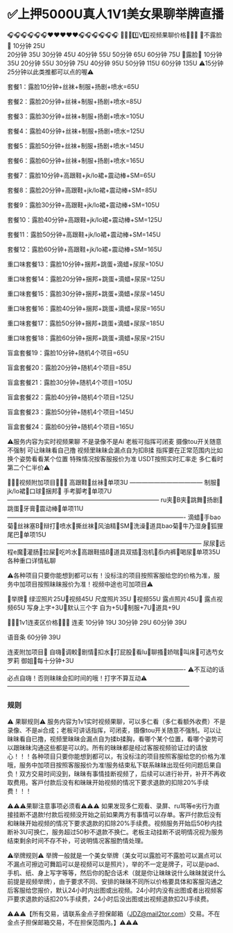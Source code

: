 # ✅上押5000U真人1V1美女果聊举牌直播

🎧🎧🎧🎧🎧🎧❤️❤️❤️❤️❤️🎧🎧🎧🎧🎧🎧
🥰🥰🥰1️⃣V1️⃣视频果聊价格🥰🥰🥰
🍬不露脸🍬
10分钟 25U  
20分钟 35U
30分钟 45U
40分钟 55U
50分钟 65U
60分钟 75U
🍬露脸🍬
10分钟 35U
20分钟 55U
30分钟 75U
40分钟 95U
50分钟 115U
60分钟 135U
⚠️15分钟25分钟以此类推都可以点的喔⚠️

套餐1：露脸10分钟+丝袜+制服+扬剧+喷水=65U

套餐2：露脸20分钟+丝袜+制服+扬剧+喷水=85U

套餐3：露脸30分钟+丝袜+制服+扬剧+喷水=105U

套餐4：露脸40分钟+丝袜+制服+扬剧+喷水=125U

套餐5：露脸50分钟+丝袜+制服+扬剧+喷水=145U

套餐6：露脸60分钟+丝袜+制服+扬剧+喷水=165U

套餐7：露脸10分钟+高跟鞋+jk/lo裙+震动棒+SM=65U

套餐8：露脸20分钟+高跟鞋+jk/lo裙+震动棒+SM=85U

套餐9：露脸30分钟+高跟鞋+jk/lo裙+震动棒+SM=105U

套餐10：露脸40分钟+高跟鞋+jk/lo裙+震动棒+SM=125U

套餐11：露脸50分钟+高跟鞋+jk/lo裙+震动棒+SM=145U

套餐12：露脸60分钟+高跟鞋+jk/lo裙+震动棒+SM=165U

重口味套餐13：露脸10分钟+捆邦+跳蛋+滴蜡+尿尿=105U

重口味套餐14：露脸20分钟+捆邦+跳蛋+滴蜡+尿尿=125U

重口味套餐15：露脸30分钟+捆邦+跳蛋+滴蜡+尿尿=145U

重口味套餐16：露脸40分钟+捆邦+跳蛋+滴蜡+尿尿=165U

重口味套餐17：露脸50分钟+捆邦+跳蛋+滴蜡+尿尿=185U

重口味套餐18：露脸60分钟+捆邦+跳蛋+滴蜡+尿尿=215U

盲盒套餐19：露脸10分钟+随机4个项目=65U

盲盒套餐20：露脸20分钟+随机4个项目=85U

盲盒套餐21：露脸30分钟+随机4个项目=105U

盲盒套餐22：露脸40分钟+随机4个项目=125U

盲盒套餐23：露脸50分钟+随机4个项目=145U

盲盒套餐24：露脸60分钟+随机4个项目=165U

⚠️服务内容为实时视频果聊 不是录像不是Ai 老板可指挥可闭麦 摄像tou开关随意不强制 可让昧昧看自己撸 视频里昧昧会漏点自为扣B揉 指挥要在正常范围内比如换个姿势看看某个位置  特殊情况按客服报价为准 USDT按照实时汇率走 多仁看时第二个仁半价⚠️

🥰🥰🥰视频附加项目🥰🥰🥰
高跟鞋🍬丝袜🍬单项3U
————————————
制服🍬 jk/lo裙🍬口球🍬捆邦🍬 手考脚考🍬单项7U
—————————————————————————
ru夹🍬B夹🍬跳舞🍬扬剧🍬跳蛋🍬牙膏🍬震动棒🍬单项11U
—————————————————————————————-
滴蜡🍬手bao菊🍬丝袜塞B🍬辩打🍬喷水🍬撕丝袜🍬风油精🍬SM🍬洗澡🍬道具bao菊🍬牛乃湿身🍬狐狸尾巴🍬单项15U
————————————————————————————————
尿尿🍬远程e魔🍬灌肠🍬拉屎🍬吃吟水🍬高跟鞋插B🍬道具双插🍬泡机🍬忝内裤🍬喝尿🍬单项35U 各种重口详情私聊

⚠️各种项目只要你能想到都可以有！没标注的项目按照客服给您的价格为准，服务中加项目按照昧昧报价为准！视频中途也可加项目⚠️

🍬举牌🍬
绿涩照片25U🍬视频45U
尺度照片35U 🍬视频55U
露点照片45U🍬 露点视频65U
写身上字+3U🍬默认三个字
自为+5U🍬制服+7U🍬道具+9U

🥰🥰🥰1v1连麦区价格🥰🥰🥰
连麦 10分钟  19U
         30分钟  29U
         60分钟  39U

语音条 60分钟 39U

连麦附加项目🍬
自嗨🍬调較🍬剧情🍬扣水🍬打屁股🍬看lu🍬聊搔🍬娇喘🍬叫床🍬可选芍女 罗莉 御姐🍬每十分钟+3U
—————————————————————————————-
⚠️不互动的话必点自嗨！否则昧昧会扣时间的哦！打字不算互动⚠️
——————————————————————————————

### 规则

⚠️ 果聊规则⚠️ 
服务内容为1v1实时视频果聊，可以多仁看（多仁看额外收费）不是录像、不是ai合成；老板可讲话指挥，可闭麦，摄像tou开关随意不强制。可以让昧昧看自已撸，视频里昧昧会漏点自为揉b揉胸，看哪个某个位置，看哪个姿势可以跟昧昧沟通这些都是可以的。所有的昧昧都是经过客服视频验证过的请放心！！！各种项目只要你能想到都可以，有没标注的项目按照客服给您的价格为准哦，服务中加项目按照客服报价为准!服务结束私下联系昧昧出现任何问题后果自负！双方交易时间没到，昧昧有事情挂断视频了，后续可以进行补开，补开不再收取费用。客戸付款后没有和昧昧开始视频的情况下要求退款的扣除20%手续费！！！

⚠️⚠️⚠️果聊注意事项必须看⚠️⚠️⚠️
如果发现多仁观看、录屏、ru骂等e劣行为直接挂断不退款!付款后视频没开始之前如果两方有事情可以存单。客戸付款后没有和昧昧开始视频的情况下要求退款的扣除20%手续费。视频服务开始后50秒内挂断补3U可换仁，服务超过50秒不退款不换仁。老板主动挂断不说明情况视为服务结束剩余时间不存不补，可说明情况客服酌情处理。

⚠️举牌规则⚠️
举牌一般就是一个美女举牌（美女可以露脸可不露脸可以漏点可以不漏点可擦边可舞蹈可以是视频可以是照片），举的不一定是牌子，可以是ipad、手机、纸、身上写字等等，然后你的配合话术（就是你让昧昧说什么昧昧就说什么 前提是视频举牌），由于要求不同、安排的昧昧不同所以价格要具体和客服沟通之后客服给您报价，默认24小时内出图或出视频。24小时内没有出图或者出视频客戸要求退款的话扣20%手续费，24小时后没出图或出视频退款扣2U手续费。



⚠️⚠️⚠️【所有交易，请联系金点子担保邮箱（JDZ@mail2tor.com）交易。不在金点子担保邮箱交易，不在担保范围内。】⚠️⚠️⚠️
